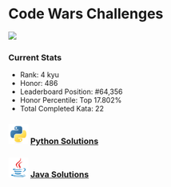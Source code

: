 # Code Wars Challenges

<a href='https://www.codewars.com/users/CasperKristiansson'>
  <img src="https://www.codewars.com/users/CasperKristiansson/badges/large">
</a>

### Current Stats
- Rank: 4 kyu
- Honor: 486
- Leaderboard Position: #64,356
- Honor Percentile: Top 17.802%
- Total Completed Kata: 22

### <img src="https://raw.githubusercontent.com/devicons/devicon/master/icons/python/python-original.svg" alt="python" width="40" height="40"/> [Python Solutions](Python/README.md)
### <img src="https://raw.githubusercontent.com/devicons/devicon/master/icons/java/java-original.svg" alt="java" width="40" height="40"/> [Java Solutions](Java/README.md)
